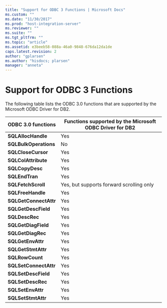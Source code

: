 ```yaml
---
title: "Support for ODBC 3 Functions | Microsoft Docs"
ms.custom: ""
ms.date: "11/30/2017"
ms.prod: "host-integration-server"
ms.reviewer: ""
ms.suite: ""
ms.tgt_pltfrm: ""
ms.topic: "article"
ms.assetid: e3beeb58-088a-46a0-9848-676da12da1de
caps.latest.revision: 2
author: "gplarsen"
ms.author: "hisdocs; plarsen"
manager: "anneta"
---
```

# Support for ODBC 3 Functions
The following table lists the ODBC 3.0 functions that are supported by the Microsoft ODBC Driver for DB2.  


|         ODBC 3.0 functions         | Functions supported by the Microsoft ODBC Driver for DB2 |
|------------------------------------|----------------------------------------------------------|
|  <strong>SQLAllocHandle</strong>   |                           Yes                            |
| <strong>SQLBulkOperations</strong> |                            No                            |
|  <strong>SQLCloseCursor</strong>   |                           Yes                            |
|  <strong>SQLColAttribute</strong>  |                           Yes                            |
|    <strong>SQLCopyDesc</strong>    |                           Yes                            |
|    <strong>SQLEndTran</strong>     |                           Yes                            |
|  <strong>SQLFetchScroll</strong>   |         Yes, but supports forward scrolling only         |
|   <strong>SQLFreeHandle</strong>   |                           Yes                            |
| <strong>SQLGetConnectAttr</strong> |                           Yes                            |
|  <strong>SQLGetDescField</strong>  |                           Yes                            |
|    <strong>SQLDescRec</strong>     |                           Yes                            |
|  <strong>SQLGetDiagField</strong>  |                           Yes                            |
|   <strong>SQLGetDiagRec</strong>   |                           Yes                            |
|   <strong>SQLGetEnvAttr</strong>   |                           Yes                            |
|  <strong>SQLGetStmtAttr</strong>   |                           Yes                            |
|    <strong>SQLRowCount</strong>    |                           Yes                            |
| <strong>SQLSetConnectAttr</strong> |                           Yes                            |
|  <strong>SQLSetDescField</strong>  |                           Yes                            |
|   <strong>SQLSetDescRec</strong>   |                           Yes                            |
|   <strong>SQLSetEnvAttr</strong>   |                           Yes                            |
|  <strong>SQLSetStmtAttr</strong>   |                           Yes                            |

